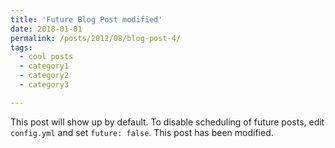 ```yaml
---
title: 'Future Blog Post modified'
date: 2018-01-01
permalink: /posts/2012/08/blog-post-4/
tags:
  - cool posts
  - category1
  - category2
  - category3

---
```


This post will show up by default. To disable scheduling of future posts, edit `config.yml` and set `future: false`. 
This post has been modified.
